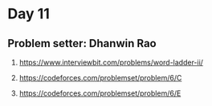 # Day 11

## Problem setter: Dhanwin Rao

1. https://www.interviewbit.com/problems/word-ladder-ii/

2. https://codeforces.com/problemset/problem/6/C

3. https://codeforces.com/problemset/problem/6/E
